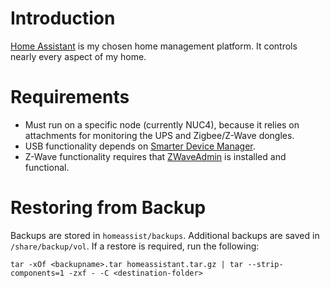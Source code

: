 # Introduction
[Home Assistant](https://github.com/home-assistant) is my chosen home management platform. It controls nearly every aspect of my home.

# Requirements
* Must run on a specific node (currently NUC4), because it relies on attachments for monitoring the UPS and Zigbee/Z-Wave dongles.
* USB functionality depends on [Smarter Device Manager](/manifests/system/smarter-device-manager).
* Z-Wave functionality requires that [ZWaveAdmin](/manifests/homeops/zwaveadmin) is installed and functional.

# Restoring from Backup
Backups are stored in `homeassist/backups`. Additional backups are saved in `/share/backup/vol`. If a restore is required, run the following:
```
tar -xOf <backupname>.tar homeassistant.tar.gz | tar --strip-components=1 -zxf - -C <destination-folder>
```
